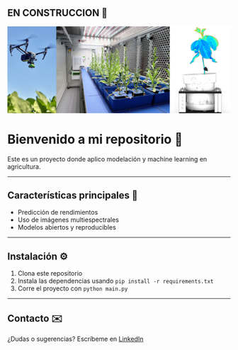 ## EN CONSTRUCCION 👋


![bannerGrande](https://github.com/Rodriguez-Ruelas/Rodriguez-Ruelas/blob/main/Imagenes_README/bannerGrande.png)

# Bienvenido a mi repositorio 🚀

Este es un proyecto donde aplico modelación y machine learning en agricultura.

---

## Características principales 🌟

- Predicción de rendimientos
- Uso de imágenes multiespectrales
- Modelos abiertos y reproducibles

---

## Instalación ⚙️

1. Clona este repositorio
2. Instala las dependencias usando `pip install -r requirements.txt`
3. Corre el proyecto con `python main.py`

---

## Contacto ✉️

¿Dudas o sugerencias? Escríbeme en [LinkedIn](https://www.linkedin.com/in/raul-rodriguez-ruelas-20634a171)



<!--
**Rodriguez-Ruelas/Rodriguez-Ruelas** is a ✨ _special_ ✨ repository because its `README.md` (this file) appears on your GitHub profile.

Here are some ideas to get you started:

- 🔭 I’m currently working on ...
- 🌱 I’m currently learning ...
- 👯 I’m looking to collaborate on ...
- 🤔 I’m looking for help with ...
- 💬 Ask me about ...
- 📫 How to reach me: ...
- 😄 Pronouns: ...
- ⚡ Fun fact: ...
-->
